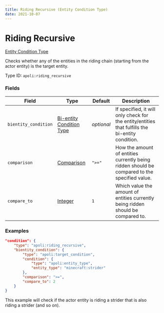 ```yaml
---
title: Riding Recursive (Entity Condition Type)
date: 2021-10-07
---
```


# Riding Recursive

[Entity Condition Type](../entity_condition_types.md)

Checks whether any of the entities in the riding chain (starting from the actor entity) is the target entity.

Type ID: `apoli:riding_recursive`

### Fields

Field  | Type | Default | Description
-------|------|---------|------------
`bientity_condition` | [Bi-entity Condition Type](../bientity_condition_types.md) | _optional_ | If specified, it will only check for the entity/entities that fulfills the bi-entity condition.
`comparison` | [Comparison](../data_types/comparison.md) | `">="` | How the amount of entities currently being ridden should be compared to the specified value.
`compare_to` | [Integer](../data_types/integer.md) | `1` | Which value the amount of entities currently being ridden should be compared to.

### Examples

```json
"condition": {
    "type": "apoli:riding_recursive",
    "bientity_condition": {
        "type": "apoli:target_condition",
        "condition": {
            "type": "apoli:entity_type",
            "entity_type": "minecraft:strider"
        },
        "comparison": ">=",
        "compare_to": 2
    }
}
```

This example will check if the actor entity is riding a strider that is also riding a strider (and so on).
